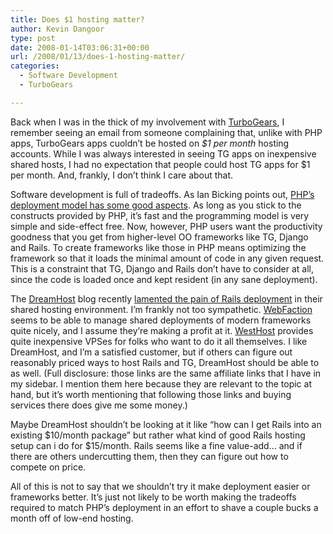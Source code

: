 ```yaml
---
title: Does $1 hosting matter?
author: Kevin Dangoor
type: post
date: 2008-01-14T03:06:31+00:00
url: /2008/01/13/does-1-hosting-matter/
categories:
  - Software Development
  - TurboGears

---
```

Back when I was in the thick of my involvement with [TurboGears][1], I remember seeing an email from someone complaining that, unlike with PHP apps, TurboGears apps cuoldn&#8217;t be hosted on <span style="font-style: italic;">$1 per month</span> hosting accounts. While I was always interested in seeing TG apps on inexpensive shared hosts, I had no expectation that people could host TG apps for $1 per month. And, frankly, I don&#8217;t think I care about that.

Software development is full of tradeoffs. As Ian Bicking points out, [PHP&#8217;s deployment model has some good aspects][2]. As long as you stick to the constructs provided by PHP, it&#8217;s fast and the programming model is very simple and side-effect free. Now, however, PHP users want the productivity goodness that you get from higher-level OO frameworks like TG, Django and Rails. To create frameworks like those in PHP means optimizing the framework so that it loads the minimal amount of code in any given request. This is a constraint that TG, Django and Rails don&#8217;t have to consider at all, since the code is loaded once and kept resident (in any sane deployment).

The [DreamHost][3] blog recently [lamented the pain of Rails deployment][4] in their shared hosting environment. I&#8217;m frankly not too sympathetic. [WebFaction][5] seems to be able to manage shared deployments of modern frameworks quite nicely, and I assume they&#8217;re making a profit at it. [WestHost][6] provides quite inexpensive VPSes for folks who want to do it all themselves. I like DreamHost, and I&#8217;m a satisfied customer, but if others can figure out reasonably priced ways to host Rails and TG, DreamHost should be able to as well. (Full disclosure: those links are the same affiliate links that I have in my sidebar. I mention them here because they are relevant to the topic at hand, but it&#8217;s worth mentioning that following those links and buying services there does give me some money.)

Maybe DreamHost shouldn&#8217;t be looking at it like &#8220;how can I get Rails into an existing $10/month package&#8221; but rather what kind of good Rails hosting setup can i do for $15/month. Rails seems like a fine value-add&#8230; and if there are others undercutting them, then they can figure out how to compete on price.

All of this is not to say that we shouldn&#8217;t try it make deployment easier or frameworks better. It&#8217;s just not likely to be worth making the tradeoffs required to match PHP&#8217;s deployment in an effort to shave a couple bucks a month off of low-end hosting.

 [1]: http://www.turbogears.org/
 [2]: http://blog.ianbicking.org/2008/01/12/what-php-deployment-gets-right/
 [3]: http://www.dreamhost.com/r.cgi?313844
 [4]: http://blog.dreamhost.com/2008/01/07/how-ruby-on-rails-could-be-much-better/
 [5]: http://www.webfaction.com/?affiliate=kdangoor
 [6]: http://affiliates.westhost.com/z/8/CD686/